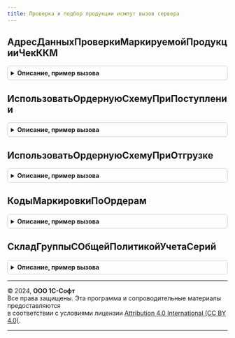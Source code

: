 ```yaml
---
title: Проверка и подбор продукции исмпут вызов сервера
---
```



## АдресДанныхПроверкиМаркируемойПродукцииЧекККМ
<details style="margin: 1em 0; padding: 0.5em; border: 1px solid #ccc; border-radius: 6px;">

<summary style="font-weight: bold; cursor: pointer;">Описание, пример вызова</summary>

```bsl

Функция АдресДанныхПроверкиМаркируемойПродукцииЧекККМ(ПараметрыСканирования, Знач Объект, УникальныйИдентификатор, ВидМаркируемойПродукции) Экспорт
```

Пример вызова
```bsl
Результат = ПроверкаИПодборПродукцииИСМПУТВызовСервера.АдресДанныхПроверкиМаркируемойПродукцииЧекККМ(ПараметрыСканирования, Объект, УникальныйИдентификатор, ВидМаркируемойПродукции) 
```
</details>

## ИспользоватьОрдернуюСхемуПриПоступлении
<details style="margin: 1em 0; padding: 0.5em; border: 1px solid #ccc; border-radius: 6px;">

<summary style="font-weight: bold; cursor: pointer;">Описание, пример вызова</summary>

```bsl

// Использовать ордерную схему при поступлении.
//
// Параметры:
//  Склад - СправочникСсылка.Склады -
//  Дата - Неопределено, Дата -
//  МожетБытьГруппа - Булево - Может быть группа
//
// Возвращаемое значение:
//  Булево, Произвольный - Использовать ордерную схему при поступлении
Функция ИспользоватьОрдернуюСхемуПриПоступлении(Склад, Дата = Неопределено, МожетБытьГруппа = Ложь) Экспорт
```

Пример вызова
```bsl
Результат = ПроверкаИПодборПродукцииИСМПУТВызовСервера.ИспользоватьОрдернуюСхемуПриПоступлении(Склад, Дата, МожетБытьГруппа);
```
</details>

## ИспользоватьОрдернуюСхемуПриОтгрузке
<details style="margin: 1em 0; padding: 0.5em; border: 1px solid #ccc; border-radius: 6px;">

<summary style="font-weight: bold; cursor: pointer;">Описание, пример вызова</summary>

```bsl

// Использовать ордерную схему при отгрузке.
//
// Параметры:
//  Склад - СправочникСсылка.Склады -
//  Дата - Неопределено, Дата -
//
// Возвращаемое значение:
//  Булево, Произвольный - Использовать ордерную схему при отгрузке
Функция ИспользоватьОрдернуюСхемуПриОтгрузке(Склад, Дата = Неопределено, МожетБытьГруппа = Ложь) Экспорт
```

Пример вызова
```bsl
Результат = ПроверкаИПодборПродукцииИСМПУТВызовСервера.ИспользоватьОрдернуюСхемуПриОтгрузке(Склад, Дата, МожетБытьГруппа);
```
</details>

## КодыМаркировкиПоОрдерам
<details style="margin: 1em 0; padding: 0.5em; border: 1px solid #ccc; border-radius: 6px;">

<summary style="font-weight: bold; cursor: pointer;">Описание, пример вызова</summary>

```bsl

// Получить данные по фактически обработанным маркам
//
// Параметры:
// ПроверяемыйДокумент - ДокументСсылка - распоряжение ордеров.
// Возвращаемое значение:
// Структура:
//	*Успешно - Булево
//	*Штрихкоды - см. ЗаполнитьТаблицуШтрихКодовДляЗагрузки.Штрихкоды
//	*ТекстОшибки - Строка
Функция КодыМаркировкиПоОрдерам(ПроверяемыйДокумент) Экспорт
```

Пример вызова
```bsl
Результат = ПроверкаИПодборПродукцииИСМПУТВызовСервера.КодыМаркировкиПоОрдерам(ПроверяемыйДокумент) 
```
</details>

## СкладГруппыСОбщейПолитикойУчетаСерий
<details style="margin: 1em 0; padding: 0.5em; border: 1px solid #ccc; border-radius: 6px;">

<summary style="font-weight: bold; cursor: pointer;">Описание, пример вызова</summary>

```bsl

// Склад группы с общей политикой учета серий.
//
// Параметры:
//  ГруппаСкладов - СправочникСсылка.Склады - Группа складов
//  ВидМаркируемойПродукции - ПеречислениеСсылка.ВидыПродукцииИС - Вид маркируемой продукции
//
// Возвращаемое значение:
//  СправочникСсылка.Склады - склад из указанной группы складов, если по складам группы
//   по маркируемой продукции указанного вида нет особенностей настроек серий
Функция СкладГруппыСОбщейПолитикойУчетаСерий(ГруппаСкладов, ВидМаркируемойПродукции) Экспорт
```

Пример вызова
```bsl
Результат = ПроверкаИПодборПродукцииИСМПУТВызовСервера.СкладГруппыСОбщейПолитикойУчетаСерий(ГруппаСкладов, ВидМаркируемойПродукции) 
```
</details>

---

© 2024, **ООО 1С-Софт**  
Все права защищены. Эта программа и сопроводительные материалы предоставляются  
в соответствии с условиями лицензии [Attribution 4.0 International (CC BY 4.0)](https://creativecommons.org/licenses/by/4.0/legalcode).

---

